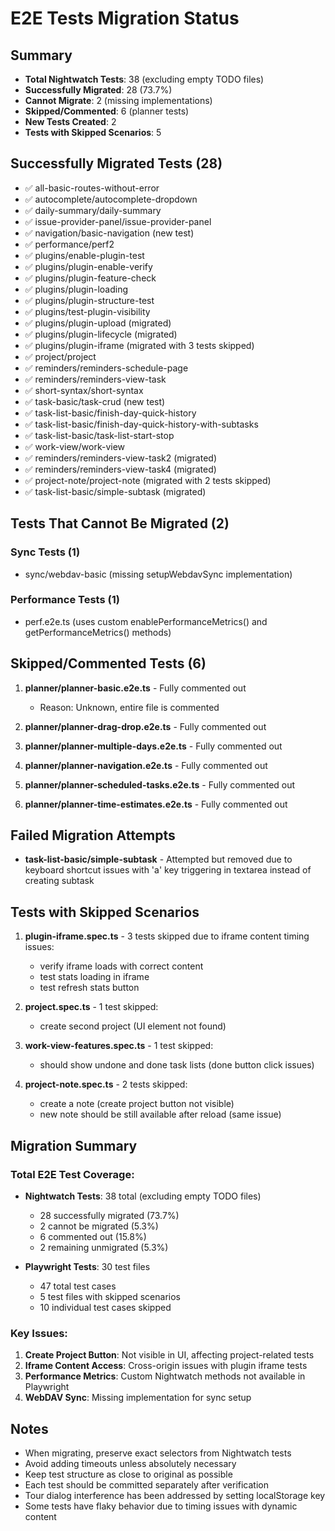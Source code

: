 # E2E Tests Migration Status

## Summary

- **Total Nightwatch Tests**: 38 (excluding empty TODO files)
- **Successfully Migrated**: 28 (73.7%)
- **Cannot Migrate**: 2 (missing implementations)
- **Skipped/Commented**: 6 (planner tests)
- **New Tests Created**: 2
- **Tests with Skipped Scenarios**: 5

## Successfully Migrated Tests (28)

- ✅ all-basic-routes-without-error
- ✅ autocomplete/autocomplete-dropdown
- ✅ daily-summary/daily-summary
- ✅ issue-provider-panel/issue-provider-panel
- ✅ navigation/basic-navigation (new test)
- ✅ performance/perf2
- ✅ plugins/enable-plugin-test
- ✅ plugins/plugin-enable-verify
- ✅ plugins/plugin-feature-check
- ✅ plugins/plugin-loading
- ✅ plugins/plugin-structure-test
- ✅ plugins/test-plugin-visibility
- ✅ plugins/plugin-upload (migrated)
- ✅ plugins/plugin-lifecycle (migrated)
- ✅ plugins/plugin-iframe (migrated with 3 tests skipped)
- ✅ project/project
- ✅ reminders/reminders-schedule-page
- ✅ reminders/reminders-view-task
- ✅ short-syntax/short-syntax
- ✅ task-basic/task-crud (new test)
- ✅ task-list-basic/finish-day-quick-history
- ✅ task-list-basic/finish-day-quick-history-with-subtasks
- ✅ task-list-basic/task-list-start-stop
- ✅ work-view/work-view
- ✅ reminders/reminders-view-task2 (migrated)
- ✅ reminders/reminders-view-task4 (migrated)
- ✅ project-note/project-note (migrated with 2 tests skipped)
- ✅ task-list-basic/simple-subtask (migrated)

## Tests That Cannot Be Migrated (2)

### Sync Tests (1)

- sync/webdav-basic (missing setupWebdavSync implementation)

### Performance Tests (1)

- perf.e2e.ts (uses custom enablePerformanceMetrics() and getPerformanceMetrics() methods)

## Skipped/Commented Tests (6)

1. **planner/planner-basic.e2e.ts** - Fully commented out

   - Reason: Unknown, entire file is commented

2. **planner/planner-drag-drop.e2e.ts** - Fully commented out

3. **planner/planner-multiple-days.e2e.ts** - Fully commented out

4. **planner/planner-navigation.e2e.ts** - Fully commented out

5. **planner/planner-scheduled-tasks.e2e.ts** - Fully commented out

6. **planner/planner-time-estimates.e2e.ts** - Fully commented out

## Failed Migration Attempts

- **task-list-basic/simple-subtask** - Attempted but removed due to keyboard shortcut issues with 'a' key triggering in textarea instead of creating subtask

## Tests with Skipped Scenarios

1. **plugin-iframe.spec.ts** - 3 tests skipped due to iframe content timing issues:

   - verify iframe loads with correct content
   - test stats loading in iframe
   - test refresh stats button

2. **project.spec.ts** - 1 test skipped:

   - create second project (UI element not found)

3. **work-view-features.spec.ts** - 1 test skipped:

   - should show undone and done task lists (done button click issues)

4. **project-note.spec.ts** - 2 tests skipped:
   - create a note (create project button not visible)
   - new note should be still available after reload (same issue)

## Migration Summary

### Total E2E Test Coverage:

- **Nightwatch Tests**: 38 total (excluding empty TODO files)

  - 28 successfully migrated (73.7%)
  - 2 cannot be migrated (5.3%)
  - 6 commented out (15.8%)
  - 2 remaining unmigrated (5.3%)

- **Playwright Tests**: 30 test files
  - 47 total test cases
  - 5 test files with skipped scenarios
  - 10 individual test cases skipped

### Key Issues:

1. **Create Project Button**: Not visible in UI, affecting project-related tests
2. **Iframe Content Access**: Cross-origin issues with plugin iframe tests
3. **Performance Metrics**: Custom Nightwatch methods not available in Playwright
4. **WebDAV Sync**: Missing implementation for sync setup

## Notes

- When migrating, preserve exact selectors from Nightwatch tests
- Avoid adding timeouts unless absolutely necessary
- Keep test structure as close to original as possible
- Each test should be committed separately after verification
- Tour dialog interference has been addressed by setting localStorage key
- Some tests have flaky behavior due to timing issues with dynamic content
